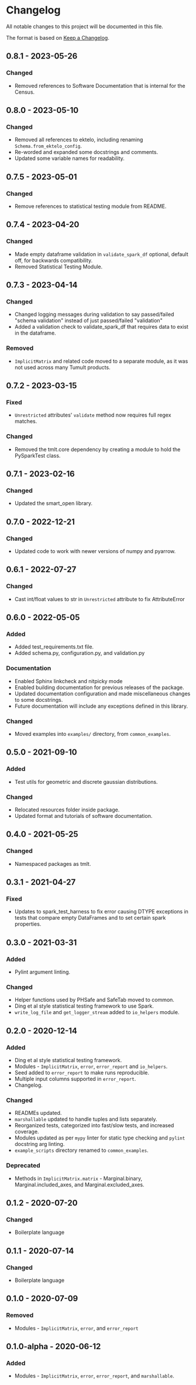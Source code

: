 # Changelog
All notable changes to this project will be documented in this file.

The format is based on [Keep a Changelog](https://keepachangelog.com/en/1.0.0/).

## 0.8.1 - 2023-05-26
### Changed
- Removed references to Software Documentation that is internal for the Census.

## 0.8.0 - 2023-05-10
### Changed
- Removed all references to ektelo, including renaming `Schema.from_ektelo_config`.
- Re-worded and expanded some docstrings and comments.
- Updated some variable names for readability.

## 0.7.5 - 2023-05-01
### Changed
- Remove references to statistical testing module from README.

## 0.7.4 - 2023-04-20
### Changed
- Made empty dataframe validation in `validate_spark_df` optional, default off, for backwards compatibility.
- Removed Statistical Testing Module.

## 0.7.3 - 2023-04-14
### Changed
- Changed logging messages during validation to say passed/failed "schema validation" instead of just passed/failed "validation"
- Added a validation check to validate_spark_df that requires data to exist in the dataframe. 

### Removed
- `ImplicitMatrix` and related code moved to a separate module, as it was not used across many Tumult products.

## 0.7.2 - 2023-03-15
### Fixed
- `Unrestricted` attributes' `validate` method now requires full regex matches.

### Changed
- Removed the tmlt.core dependency by creating a module to hold the PySparkTest class.

## 0.7.1 - 2023-02-16
### Changed
- Updated the smart_open library.

## 0.7.0 - 2022-12-21
### Changed
- Updated code to work with newer versions of numpy and pyarrow.

## 0.6.1 - 2022-07-27
### Changed
- Cast int/float values to str in `Unrestricted` attribute to fix AttributeError

## 0.6.0 - 2022-05-05
### Added
- Added test_requirements.txt file.
- Added schema.py, configuration.py, and validation.py

### Documentation
- Enabled Sphinx linkcheck and nitpicky mode
- Enabled building documentation for previous releases of the package.
- Updated documentation configuration and made miscellaneous changes to some docstrings.
- Future documentation will include any exceptions defined in this library.

### Changed
- Moved examples into `examples/` directory, from `common_examples`.

## 0.5.0 - 2021-09-10
### Added
- Test utils for geometric and discrete gaussian distributions.

### Changed
- Relocated resources folder inside package.
- Updated format and tutorials of software documentation.

## 0.4.0 - 2021-05-25
### Changed
- Namespaced packages as tmlt.

## 0.3.1 - 2021-04-27
### Fixed
- Updates to spark_test_harness to fix error causing DTYPE exceptions in tests that compare empty DataFrames and to set certain spark properties.


## 0.3.0 - 2021-03-31
### Added
- Pylint argument linting.

### Changed
- Helper functions used by PHSafe and SafeTab moved to common.
- Ding et al style statistical testing framework to use Spark.
- `write_log_file` and `get_logger_stream` added to `io_helpers` module.

## 0.2.0 - 2020-12-14
### Added
- Ding et al style statistical testing framework.
- Modules - `ImplicitMatrix`, `error`, `error_report` and  `io_helpers`.
- Seed added to `error_report` to make runs reproducible.
- Multiple input columns supported in `error_report`.
- Changelog.

### Changed
- READMEs updated.
- `marshallable` updated to handle tuples and lists separately.
- Reorganized tests, categorized into fast/slow tests, and increased coverage.
- Modules updated as per `mypy` linter for static type checking and `pylint` docstring arg linting.
- `example_scripts` directory renamed to `common_examples`.

### Deprecated
- Methods in `ImplicitMatrix.matrix` - Marginal.binary, Marginal.included_axes, and Marginal.excluded_axes.

## 0.1.2 - 2020-07-20
### Changed
- Boilerplate language

## 0.1.1 - 2020-07-14
### Changed
- Boilerplate language

## 0.1.0 - 2020-07-09
### Removed
- Modules - `ImplicitMatrix`, `error`, and `error_report`

## 0.1.0-alpha - 2020-06-12
### Added
- Modules - `ImplicitMatrix`, `error`, `error_report`, and `marshallable`.
